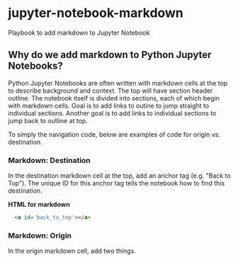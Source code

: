 # jupyter-notebook-markdown
Playbook to add markdown to Jupyter Notebook

## Why do we add markdown to Python Jupyter Notebooks?
Python Jupyter Notebooks are often written with markdown cells at the top to describe background and context.  The top will have section header outline.  The notebook itself is divided into sections, each of which begin with markdown cells.  Goal is to add links to outine to jump straight to individual sections.  Another goal is to add links to individual sections to jump back to outline at top.

To simply the navigation code, below are examples of code for origin vs. destination.

### Markdown: Destination
In the destination markdown cell at the top, add an anchor tag (e.g. "Back to Top").  The unique ID for this anchor tag tells the notebook how to find this destination.

**HTML for markdown**
``` html
  <a id='back_to_top'></a>
```

### Markdown: Origin
In the origin markdown cell, add two things.
